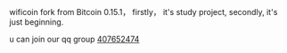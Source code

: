 wificoin fork from Bitcoin 0.15.1， firstly， it's study project, secondly, it's just beginning.

u can join our qq group [407652474](https://jq.qq.com/?_wv=1027&k=5wx5xzv)
